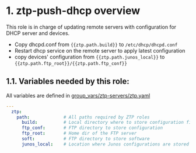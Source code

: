 # 1. ztp-push-dhcp overview

This role is in charge of updating remote servers with configuration for DHCP server and devices.

- Copy dhcpd.conf from `{{ztp.path.build}}` to `/etc/dhcp/dhcpd.conf`
- Restart dhcp service on the remote server to apply latest configuration
- copy devices' configuration from `{{ztp.path.junos_local}}` to `{{ztp.path.ftp_root}}/{{ztp.path.ftp_conf}}`

## 1.1. Variables needed by this role:
All variables are defined in [group_vars/ztp-servers/ztp.yaml](../group_vars/ztp-servers)
```yaml
---
  ztp:
    path:             # All paths required by ZTP roles
      build:          # Local directory where to store configuration file
      ftp_conf:       # FTP directory to store configuration
      ftp_root:       # Home dir of the FTP server
      soft:           # FTP directory to store software
      junos_local:    # Location where Junos configurations are stored
```
